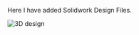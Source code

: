 Here I have added Solidwork Design Files.


![3D design](https://github.com/RavinduMPK/Physical-Robot/assets/68577937/960dc15b-8fb9-44c7-a4ed-205e049e9f12)

